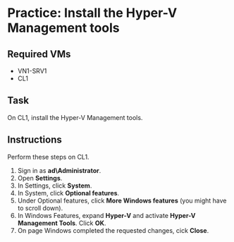 # Practice: Install the Hyper-V Management tools

## Required VMs

* VN1-SRV1
* CL1

## Task

On CL1, install the Hyper-V Management tools.

## Instructions

Perform these steps on CL1.

1. Sign in as **ad\Administrator**.
1. Open **Settings**.
1. In Settings, click **System**.
1. In System, click **Optional features**.
1. Under Optional features, click **More Windows features** (you might have to scroll down).
1. In Windows Features, expand **Hyper-V** and activate **Hyper-V Management Tools**. Click **OK**.
1. On page Windows completed the requested changes, cick **Close**.
